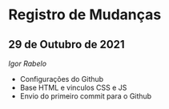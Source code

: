 # Registro de Mudanças

## 29 de Outubro de 2021

_Igor Rabelo_ 

- Configurações do Github
- Base HTML e vinculos CSS e JS
- Envio do primeiro commit para o Github